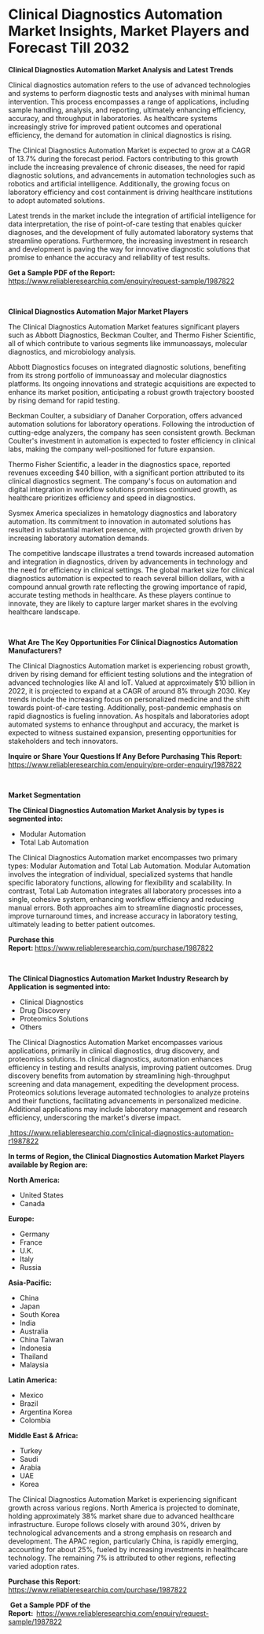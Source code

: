 <p><h1>Clinical Diagnostics Automation Market Insights, Market Players and Forecast Till 2032</h1></p><p><strong>Clinical Diagnostics Automation Market Analysis and Latest Trends</strong></p>
<p><p>Clinical diagnostics automation refers to the use of advanced technologies and systems to perform diagnostic tests and analyses with minimal human intervention. This process encompasses a range of applications, including sample handling, analysis, and reporting, ultimately enhancing efficiency, accuracy, and throughput in laboratories. As healthcare systems increasingly strive for improved patient outcomes and operational efficiency, the demand for automation in clinical diagnostics is rising.</p><p>The Clinical Diagnostics Automation Market is expected to grow at a CAGR of 13.7% during the forecast period. Factors contributing to this growth include the increasing prevalence of chronic diseases, the need for rapid diagnostic solutions, and advancements in automation technologies such as robotics and artificial intelligence. Additionally, the growing focus on laboratory efficiency and cost containment is driving healthcare institutions to adopt automated solutions.</p><p>Latest trends in the market include the integration of artificial intelligence for data interpretation, the rise of point-of-care testing that enables quicker diagnoses, and the development of fully automated laboratory systems that streamline operations. Furthermore, the increasing investment in research and development is paving the way for innovative diagnostic solutions that promise to enhance the accuracy and reliability of test results.</p></p>
<p><strong>Get a Sample PDF of the Report:&nbsp;</strong> <a href="https://www.reliableresearchiq.com/enquiry/request-sample/1987822?utm_campaign=1876&utm_medium=2&utm_source=Github&utm_content=ia&utm_term=16042025&utm_id=clinical-diagnostics-automation">https://www.reliableresearchiq.com/enquiry/request-sample/1987822</a></p>
<p>&nbsp;</p>
<p><strong>Clinical Diagnostics Automation Major Market Players</strong></p>
<p><p>The Clinical Diagnostics Automation Market features significant players such as Abbott Diagnostics, Beckman Coulter, and Thermo Fisher Scientific, all of which contribute to various segments like immunoassays, molecular diagnostics, and microbiology analysis. </p><p>Abbott Diagnostics focuses on integrated diagnostic solutions, benefiting from its strong portfolio of immunoassay and molecular diagnostics platforms. Its ongoing innovations and strategic acquisitions are expected to enhance its market position, anticipating a robust growth trajectory boosted by rising demand for rapid testing.</p><p>Beckman Coulter, a subsidiary of Danaher Corporation, offers advanced automation solutions for laboratory operations. Following the introduction of cutting-edge analyzers, the company has seen consistent growth. Beckman Coulter's investment in automation is expected to foster efficiency in clinical labs, making the company well-positioned for future expansion.</p><p>Thermo Fisher Scientific, a leader in the diagnostics space, reported revenues exceeding $40 billion, with a significant portion attributed to its clinical diagnostics segment. The company's focus on automation and digital integration in workflow solutions promises continued growth, as healthcare prioritizes efficiency and speed in diagnostics.</p><p>Sysmex America specializes in hematology diagnostics and laboratory automation. Its commitment to innovation in automated solutions has resulted in substantial market presence, with projected growth driven by increasing laboratory automation demands.</p><p>The competitive landscape illustrates a trend towards increased automation and integration in diagnostics, driven by advancements in technology and the need for efficiency in clinical settings. The global market size for clinical diagnostics automation is expected to reach several billion dollars, with a compound annual growth rate reflecting the growing importance of rapid, accurate testing methods in healthcare. As these players continue to innovate, they are likely to capture larger market shares in the evolving healthcare landscape.</p></p>
<p>&nbsp;</p>
<p><strong>What Are The Key Opportunities For Clinical Diagnostics Automation Manufacturers?</strong></p>
<p><p>The Clinical Diagnostics Automation market is experiencing robust growth, driven by rising demand for efficient testing solutions and the integration of advanced technologies like AI and IoT. Valued at approximately $10 billion in 2022, it is projected to expand at a CAGR of around 8% through 2030. Key trends include the increasing focus on personalized medicine and the shift towards point-of-care testing. Additionally, post-pandemic emphasis on rapid diagnostics is fueling innovation. As hospitals and laboratories adopt automated systems to enhance throughput and accuracy, the market is expected to witness sustained expansion, presenting opportunities for stakeholders and tech innovators.</p></p>
<p><strong>Inquire or Share Your Questions If Any Before Purchasing This Report:</strong> <a href="https://www.reliableresearchiq.com/enquiry/pre-order-enquiry/1987822?utm_campaign=1876&utm_medium=2&utm_source=Github&utm_content=ia&utm_term=16042025&utm_id=clinical-diagnostics-automation">https://www.reliableresearchiq.com/enquiry/pre-order-enquiry/1987822</a></p>
<p>&nbsp;</p>
<p><strong>Market Segmentation</strong></p>
<p><strong>The Clinical Diagnostics Automation Market Analysis by types is segmented into:</strong></p>
<p><ul><li>Modular Automation</li><li>Total Lab Automation</li></ul></p>
<p><p>The Clinical Diagnostics Automation market encompasses two primary types: Modular Automation and Total Lab Automation. Modular Automation involves the integration of individual, specialized systems that handle specific laboratory functions, allowing for flexibility and scalability. In contrast, Total Lab Automation integrates all laboratory processes into a single, cohesive system, enhancing workflow efficiency and reducing manual errors. Both approaches aim to streamline diagnostic processes, improve turnaround times, and increase accuracy in laboratory testing, ultimately leading to better patient outcomes.</p></p>
<p><strong>Purchase this Report:&nbsp;</strong><a href="https://www.reliableresearchiq.com/purchase/1987822?utm_campaign=1876&utm_medium=2&utm_source=Github&utm_content=ia&utm_term=16042025&utm_id=clinical-diagnostics-automation">https://www.reliableresearchiq.com/purchase/1987822</a></p>
<p>&nbsp;</p>
<p><strong>The Clinical Diagnostics Automation Market Industry Research by Application is segmented into:</strong></p>
<p><ul><li>Clinical Diagnostics</li><li>Drug Discovery</li><li>Proteomics Solutions</li><li>Others</li></ul></p>
<p><p>The Clinical Diagnostics Automation Market encompasses various applications, primarily in clinical diagnostics, drug discovery, and proteomics solutions. In clinical diagnostics, automation enhances efficiency in testing and results analysis, improving patient outcomes. Drug discovery benefits from automation by streamlining high-throughput screening and data management, expediting the development process. Proteomics solutions leverage automated technologies to analyze proteins and their functions, facilitating advancements in personalized medicine. Additional applications may include laboratory management and research efficiency, underscoring the market's diverse impact.</p></p>
<p><a href="https://www.reliableresearchiq.com/clinical-diagnostics-automation-r1987822?utm_campaign=1876&utm_medium=2&utm_source=Github&utm_content=ia&utm_term=16042025&utm_id=clinical-diagnostics-automation">&nbsp;https://www.reliableresearchiq.com/clinical-diagnostics-automation-r1987822</a></p>
<p><strong>In terms of Region, the Clinical Diagnostics Automation Market Players available by Region are:</strong></p>
<p>
    <p> <strong> North America: </strong>
        <ul>
            <li>United States</li>
            <li>Canada</li>
        </ul>
        </p> 
    <p> <strong> Europe: </strong>
        <ul>
            <li>Germany</li>
            <li>France</li>
            <li>U.K.</li>
            <li>Italy</li>
            <li>Russia</li>
        </ul>
        </p> 
    <p> <strong> Asia-Pacific: </strong>
        <ul>
            <li>China</li>
            <li>Japan</li>
            <li>South Korea</li>
            <li>India</li>
            <li>Australia</li>
            <li>China Taiwan</li>
            <li>Indonesia</li>
            <li>Thailand</li>
            <li>Malaysia</li>
        </ul>
        </p> 
    <p> <strong> Latin America: </strong>
        <ul>
            <li>Mexico</li>
            <li>Brazil</li>
            <li>Argentina Korea</li>
            <li>Colombia</li>
        </ul>
        </p> 
    <p> <strong> Middle East & Africa: </strong>
        <ul>
            <li>Turkey</li>
            <li>Saudi</li>
            <li>Arabia</li>
            <li>UAE</li>
            <li>Korea</li>
        </ul>
    </p>
    </p>
<p><p>The Clinical Diagnostics Automation Market is experiencing significant growth across various regions. North America is projected to dominate, holding approximately 38% market share due to advanced healthcare infrastructure. Europe follows closely with around 30%, driven by technological advancements and a strong emphasis on research and development. The APAC region, particularly China, is rapidly emerging, accounting for about 25%, fueled by increasing investments in healthcare technology. The remaining 7% is attributed to other regions, reflecting varied adoption rates.</p></p>
<p><strong>Purchase this Report: </strong><a href="https://www.reliableresearchiq.com/purchase/1987822?utm_campaign=1876&utm_medium=2&utm_source=Github&utm_content=ia&utm_term=16042025&utm_id=clinical-diagnostics-automation">https://www.reliableresearchiq.com/purchase/1987822</a></p>
<p>&nbsp;<strong>Get a Sample PDF of the Report:&nbsp;&nbsp;</strong><a href="https://www.reliableresearchiq.com/enquiry/request-sample/1987822?utm_campaign=1876&utm_medium=2&utm_source=Github&utm_content=ia&utm_term=16042025&utm_id=clinical-diagnostics-automation">https://www.reliableresearchiq.com/enquiry/request-sample/1987822</a></p>
<p><strong></strong></p>
<p><p></p><p></p><p></p></p>